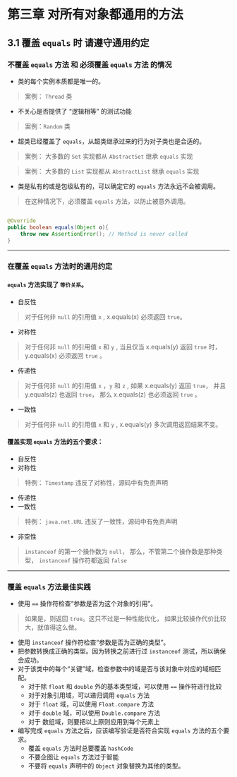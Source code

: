 
# 第三章 对所有对象都通用的方法

## 3.1 覆盖 `equals` 时 请遵守通用约定

### 不覆盖 `equals` 方法 和 必须覆盖 `equals` 方法 的情况

- 类的每个实例本质都是唯一的。

> 案例： `Thread` 类

- 不关心是否提供了 “逻辑相等” 的测试功能

> 案例：`Random` 类

- 超类已经覆盖了 `equals`，从超类继承过来的行为对子类也是合适的。
> 案例： 大多数的 `Set` 实现都从 `AbstractSet` 继承 `equals` 实现

> 案例： 大多数的 `List` 实现都从 `AbstractList` 继承 `equals` 实现

- 类是私有的或是包级私有的，可以确定它的 `equals` 方法永远不会被调用。
> 在这种情况下，必须覆盖 `equals` 方法，以防止被意外调用。
```java

@Override
public boolean equals(Object o){
    throw new AssertionError(); // Method is never called
}

```

---

### 在覆盖 `equals` 方法时的通用约定

#### `equals` 方法实现了 `等价关系`。

- 自反性
> 对于任何非 `null` 的引用值 `x` , x.equals(x) 必须返回 `true`。

- 对称性
> 对于任何非 `null` 的引用值 `x` 和 `y` , 
> 当且仅当 x.equals(y) 返回 `true` 时，y.equals(x) 必须返回 `true` 。

- 传递性
> 对于任何非 `null` 的引用值 `x` ，`y` 和 `z` , 
> 如果 x.equals(y) 返回 `true`， 并且 y.equals(z) 也返回 `true`，
> 那么 x.equals(z) 也必须返回 `true` 。

- 一致性
> 对于任何非 `null` 的引用值 `x` 和 `y` , 
> x.equals(y) 多次调用返回结果不变。

#### 覆盖实现 `equals` 方法的五个要求：

- 自反性
- 对称性
> 特例： `Timestamp` 违反了对称性，源码中有免责声明
- 传递性
- 一致性
> 特例： `java.net.URL` 违反了一致性，源码中有免责声明
- 非空性
> `instanceof` 的第一个操作数为 `null`， 那么，不管第二个操作数是那种类型，
> `instanceof` 操作符都返回 `false` 

---

### 覆盖 `equals` 方法最佳实践

- 使用 `==` 操作符检查“参数是否为这个对象的引用”。
> 如果是，则返回 `true`。这只不过是一种性能优化，
> 如果比较操作代价比较大，就值得这么做。

- 使用 `instanceof` 操作符检查“参数是否为正确的类型”。
- 把参数转换成正确的类型。因为转换之前进行过 `instanceof` 测试，所以确保会成功。
- 对于该类中的每个“关键”域，检查参数中的域是否与该对象中对应的域相匹配。
    - 对于除 `float` 和 `double` 外的基本类型域，可以使用 `==` 操作符进行比较
    - 对于对象引用域，可以递归调用 `equals` 方法
    - 对于 `float` 域，可以使用 `Float.compare` 方法
    - 对于 `double` 域，可以使用 `Double.compare` 方法
    - 对于 数组域，则要把以上原则应用到每个元素上
- 编写完成 `equals` 方法之后，应该编写验证是否符合实现 `equals` 方法的五个要求。
    - 覆盖 `equals` 方法时总要覆盖 `hashCode`
    - 不要企图让 `equals` 方法过于智能
    - 不要将 `equals` 声明中的 `Object` 对象替换为其他的类型。 
 
